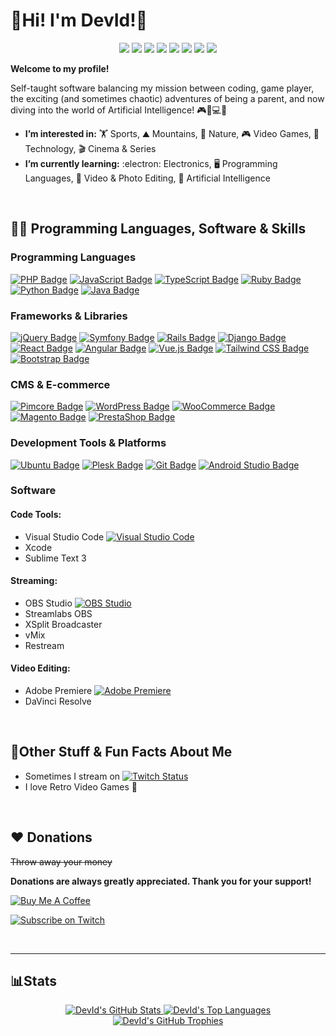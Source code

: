 # :metal:Hi! I'm DevId!:metal:

<p align="center">
  <a href="https://www.linkedin.com/in/davidbuxarrais"><img src="https://img.shields.io/badge/David_Buxarrais-0A66C2?style=flat&logo=linkedin&logoColor=white"></a>
  <a href="https://devid.aixeta.com/"><img src="https://img.shields.io/badge/Aixeta-FF8000?style=flat&logo=firefox&logoColor=white"></a>
  <a href="https://bsky.app/profile/devidcat.bsky.social"><img src="https://img.shields.io/badge/Bluesky-1DA1F2?style=flat&logo=bluesky&logoColor=white"></a>
  <a href="https://youtube.com/@devidcat"><img src="https://img.shields.io/badge/Devidcat-FF0000?style=flat&logo=youtube&logoColor=white"></a>
  <a href="https://www.twitch.tv/devidcat"><img src="https://img.shields.io/badge/Devidcat-6441a5?style=flat&logo=twitch&logoColor=white"></a>
  <a href="https://tiktok.com/@devidcat"><img src="https://img.shields.io/badge/TikTok-000000?style=flat&logo=tiktok&logoColor=white"></a>
  <a href="https://instagram.com/davedarck"><img src="https://img.shields.io/badge/Instagram-E4405F?style=flat&logo=instagram&logoColor=white"></a>
  <a href="https://github.com/genfish"><img src="https://img.shields.io/badge/Genfish-181717?style=flat&logo=github&logoColor=white"></a>
</p>

**Welcome to my profile!**

Self-taught software balancing my mission between coding, game player, the exciting (and sometimes chaotic) adventures of being a parent, and now diving into the world of Artificial Intelligence! 🎮👶💻🤖

- **I’m interested in:** :weight_lifting: Sports, :mountain: Mountains, :mushroom: Nature, :video_game: Video Games, :rocket: Technology, 🎬 Cinema & Series
- **I’m currently learning:** :electron: Electronics, 🖥️ Programming Languages, 🎥 Video & Photo Editing, 🤖 Artificial Intelligence
<br>

## :man_technologist: Programming Languages, Software & Skills

### Programming Languages
[![PHP Badge](https://img.shields.io/badge/PHP-777BB4?style=flat&logo=php&logoColor=white)](#)
[![JavaScript Badge](https://img.shields.io/badge/JavaScript-F7DF1E?style=flat&logo=javascript&logoColor=black)](#)
[![TypeScript Badge](https://img.shields.io/badge/TypeScript-3178C6?style=flat&logo=typescript&logoColor=white)](#)
[![Ruby Badge](https://img.shields.io/badge/Ruby-CC342D?style=flat&logo=ruby&logoColor=white)](#)
[![Python Badge](https://img.shields.io/badge/Python-3776AB?style=flat&logo=python&logoColor=white)](#)
[![Java Badge](https://img.shields.io/badge/Java-007396?style=flat&logo=java&logoColor=white)](#)

### Frameworks & Libraries
[![jQuery Badge](https://img.shields.io/badge/jQuery-0769AD?style=flat&logo=jquery&logoColor=white)](#)
[![Symfony Badge](https://img.shields.io/badge/Symfony-000000?style=flat&logo=symfony&logoColor=white)](#)
[![Rails Badge](https://img.shields.io/badge/Rails-CC0000?style=flat&logo=ruby-on-rails&logoColor=white)](#)
[![Django Badge](https://img.shields.io/badge/Django-092E20?style=flat&logo=django&logoColor=white)](#)
[![React Badge](https://img.shields.io/badge/React-61DAFB?style=flat&logo=react&logoColor=black)](#)
[![Angular Badge](https://img.shields.io/badge/Angular-DD0031?style=flat&logo=angular&logoColor=white)](#)
[![Vue.js Badge](https://img.shields.io/badge/Vue.js-4FC08D?style=flat&logo=vue.js&logoColor=white)](#)
[![Tailwind CSS Badge](https://img.shields.io/badge/Tailwind_CSS-38B2AC?style=flat&logo=tailwind-css&logoColor=white)](#)
[![Bootstrap Badge](https://img.shields.io/badge/Bootstrap-7952B3?style=flat&logo=bootstrap&logoColor=white)](#)

### CMS & E-commerce
[![Pimcore Badge](https://img.shields.io/badge/Pimcore-542E91?style=flat&logo=pimcore&logoColor=white)](#)
[![WordPress Badge](https://img.shields.io/badge/WordPress-21759B?style=flat&logo=wordpress&logoColor=white)](#)
[![WooCommerce Badge](https://img.shields.io/badge/WooCommerce-96588A?style=flat&logo=woocommerce&logoColor=white)](#)
[![Magento Badge](https://img.shields.io/badge/Magento-EE672F?style=flat&logo=magento&logoColor=white)](#)
[![PrestaShop Badge](https://img.shields.io/badge/PrestaShop-DF0067?style=flat&logo=prestashop&logoColor=white)](#)

### Development Tools & Platforms
[![Ubuntu Badge](https://img.shields.io/badge/Ubuntu-E95420?style=flat&logo=ubuntu&logoColor=white)](#)
[![Plesk Badge](https://img.shields.io/badge/Plesk-52BBE6?style=flat&logo=plesk&logoColor=white)](#)
[![Git Badge](https://img.shields.io/badge/Git-F05032?style=flat&logo=git&logoColor=white)](#)
[![Android Studio Badge](https://img.shields.io/badge/Android_Studio-3DDC84?style=flat&logo=android-studio&logoColor=white)](#)

### Software

#### Code Tools:
- Visual Studio Code [![Visual Studio Code](https://img.shields.io/badge/Editor-Visual_Studio_Code-blue)](https://code.visualstudio.com/)
- Xcode
- Sublime Text 3

#### Streaming:
- OBS Studio [![OBS Studio](https://img.shields.io/badge/Streaming-OBS_Studio-black)](https://obsproject.com/)
- Streamlabs OBS
- XSplit Broadcaster
- vMix
- Restream

#### Video Editing:
- Adobe Premiere [![Adobe Premiere](https://img.shields.io/badge/Editing-Adobe_Premiere-FF0000)](https://www.adobe.com/products/premiere.html)
- DaVinci Resolve

<br>

## :space_invader:Other Stuff & Fun Facts About Me
- Sometimes I stream on [![Twitch Status](https://img.shields.io/twitch/status/devidcat?label=Twitch.tv&style=social)](https://www.twitch.tv/devidcat)
- I love Retro Video Games :blue_heart:

<br>

## :heart: Donations
~~Throw away your money~~

**Donations are always greatly appreciated. Thank you for your support!**

<a href="https://ko-fi.com/devidcat" target="_blank"><img src="https://help.ko-fi.com/hc/article_attachments/11833788361117" alt="Buy Me A Coffee"></a>

<a href="https://www.twitch.tv/subs/devidcat" target="_blank"><img src="https://img.shields.io/badge/Subscribe_on_Twitch-9146FF?style=flat&logo=twitch&logoColor=white" alt="Subscribe on Twitch"></a>

<br>

------------

## :bar_chart:Stats
<p align="center">
  <a href="#bar_chartstats">
    <img src="https://github-readme-stats.vercel.app/api?username=genfish&theme=gotham&show_icons=true&rank_icon=percentile&hide=issues&include_all_commits=true" alt="DevId's GitHub Stats"/>
  </a>
  <a href="#bar_chartstats">
    <img src="https://github-readme-stats.vercel.app/api/top-langs/?username=genfish&theme=gotham&layout=compact" alt="DevId's Top Languages"/>
  </a>
  <a href="#bar_chartstats">
    <img src="https://github-profile-trophy.vercel.app/?username=genfish&theme=monokai&row=1&column=6" alt="DevId's GitHub Trophies"/>
  </a>
</p>
